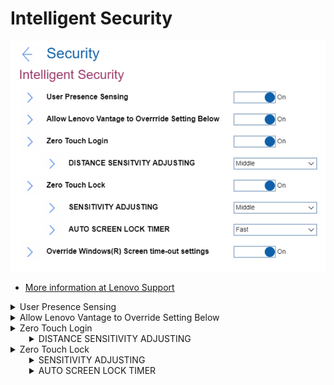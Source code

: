 # Intelligent Security #

![](./img/intelligentsecurity.png)

 - [More information at Lenovo Support](https://support.lenovo.com/uu/en/solutions/ht511536-smart-features)

<details><summary>User Presence Sensing</summary>

Whether to enable functions that rely on using the IR camera to recognize the user's presence and if the user is looking at the screen.

!> Before using this feature, ensure you create your Face ID with the IR camera.

 - [More information at Lenovo Support](https://support.lenovo.com/uu/en/solutions/ht511536-smart-features)

Options:

1. **On** - Default.
2. Off

| WMI Setting name | Values | SVP or SMP Req'd |
|:---|:---|:---|
| UserPresenceSensing | Disable,Enable |  |

</details>

<details><summary>Allow Lenovo Vantage to Override Setting Below</summary>

Whether to allow Windows® service to prioritize the settings of Lenovo Vantage, if Lenovo Vantage is installed.

 - [More information at Lenovo Support](https://support.lenovo.com/us/en/solutions/ht505081-lenovo-vantage-using-your-pc-just-got-easier)
 - [More information at Lenovo.com](https://www.lenovo.com/us/en/software/vantage)

Options:

1. **On** - Default.
2. Off. Enforce BIOS settings. 

| WMI Setting name | Values | SVP or SMP Req'd |
|:---|:---|:---|
| ZeroTouchAllowOverride | Disable,Enable |  |

</details>

<details><summary>Zero Touch Login</summary>

Whether to unlock or wake up the computer automatically when you are in front of it or approaching it.

Options:

1. **On** - Default.
2. Off.

| WMI Setting name | Values | SVP or SMP Req'd |
|:---|:---|:---|
| ZeroTouchLogin | Disable,Enable |  |

</details>

<div style='margin-left:30px'>
<details><summary>DISTANCE SENSITIVITY ADJUSTING</summary>

!> Depends on Windows® Hello. To use it, turn on face recognition in Windows® settings.
- [More information at Microsoft.com](https://www.support.microsoft.com/en-us/windows/learn-about-windows-hello-and-set-it-up-dae28983-8242-bb2a-d3d1-87c9d265a5f0)

Options:

1. Near
1. **Middle** - Default.
1. Far

| WMI Setting name | Values | SVP or SMP Req'd |
|:---|:---|:---|
| ZeroTouchLoginDistanceAdjusting | Near,Middle,Far |  |

</details>
</div>
<details><summary>Zero Touch Lock</summary>

Whether to dim the display and lock the computer when user presence is not detected.

?> Can reduce the chances of unauthorized access to the computer if you leave the computer unattended and unlocked.

Options:

1. **On** - Default.
2. Off.

| WMI Setting name | Values | SVP or SMP Req'd |
|:---|:---|:---|
| ZeroTouchLock | Disable,Enable |  |

</details>
<div style='margin-left:30px'>
<details><summary>SENSITIVITY ADJUSTING</summary>

?> Accuracy varies by body size, posture, and frequency of movement.

Options:

1. Near
1. **Middle** - Default.
1. Far

| WMI Setting name | Values | SVP or SMP Req'd |
|:---|:---|:---|
| ZeroTouchLockDistanceAdjusting | Near,Middle,Far |  |

</details>

<details><summary>AUTO SCREEN LOCK TIMER</summary>

?> Uses sensors and camera to detect your presence. However, it does NOT collect any personal data.

Options:

1. **Fast** - Default.
1. Medium
1. Slow

| WMI Setting name | Values | SVP or SMP Req'd |
|:---|:---|:---|
| ZeroTouchLockTimer | Fast,Medium,Slow |  |

</details>
</div>
